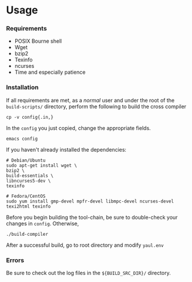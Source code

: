 Usage
=====

### Requirements
 - POSIX Bourne shell
 - Wget
 - bzip2
 - Texinfo
 - ncurses
 - Time and especially patience

### Installation
  If all requirements are met, as a _normal_ user and under the root of the `build-scripts/` directory, perform the following to build the cross compiler

    cp -v config{.in,}

In the `config` you just copied, change the appropriate fields.

    emacs config

If you haven't already installed the dependencies:

    # Debian/Ubuntu
    sudo apt-get install wget \
    bzip2 \
    build-essentials \
    libncurses5-dev \
    texinfo

    # Fedora/CentOS
    sudo yum install gmp-devel mpfr-devel libmpc-devel ncurses-devel texi2html texinfo

Before you begin building the tool-chain, be sure to double-check your changes in `config`. Otherwise,

    ./build-compiler

After a successful build, go to root directory and modify `yaul.env`

### Errors

   Be sure to check out the log files in the `${BUILD_SRC_DIR}/` directory.
